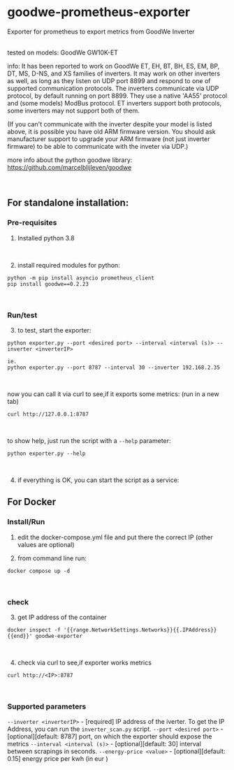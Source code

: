 # goodwe-prometheus-exporter
Exporter for prometheus to export metrics from GoodWe Inverter

</br>
tested on models:
GoodWe GW10K-ET
</br>

info: 
It has been reported to work on GoodWe ET, EH, BT, BH, ES, EM, BP, DT, MS, D-NS, and XS families of inverters. It may work on other inverters as well, as long as they listen on UDP port 8899 and respond to one of supported communication protocols.
The inverters communicate via UDP protocol, by default running on port 8899. They use a native 'AA55' protocol and (some models) ModBus protocol. ET inverters support both protocols, some inverters may not support both of them.

(If you can't communicate with the inverter despite your model is listed above, it is possible you have old ARM firmware version. You should ask manufacturer support to upgrade your ARM firmware (not just inverter firmware) to be able to communicate with the inveter via UDP.)

more info about the python goodwe library: https://github.com/marcelblijleven/goodwe

</br>

## For standalone installation: 

### Pre-requisites

1. Installed python 3.8

</br>

2. install required  modules for python:
```
python -m pip install asyncio prometheus_client
pip install goodwe==0.2.23
```
</br>

### Run/test

3. to test, start the exporter:
```
python exporter.py --port <desired port> --interval <interval (s)> --inverter <inverterIP>

ie.
python exporter.py --port 8787 --interval 30 --inverter 192.168.2.35
```
</br>

now you can call it via curl to see,if it exports some metrics:
(run in a new tab)
```
curl http://127.0.0.1:8787
```
</br>

to show help, just run the script with a `--help` parameter:
```
python exporter.py --help
```

</br>

4. if everything is OK, you can start the script as a service:
<documentation for debian system will follow>


## For Docker

### Install/Run
1. edit the docker-compose.yml file and put there the correct IP
	(other values are optional)

2. from command line run:
```
docker compose up -d 
```
</br>


### check

3. get IP address of the container
```
docker inspect -f '{{range.NetworkSettings.Networks}}{{.IPAddress}}{{end}}' goodwe-exporter
```
</br>

4. check via curl to see,if exporter works metrics
```
curl http://<IP>:8787
```
</br>

### Supported parameters

`--inverter <inverterIP>`	- [required] IP address of the iverter. To get the IP Address, you can run the `inverter_scan.py` script.
`--port <desired port>`		- [optional][default: 8787] port, on which the exporter should expose the metrics
`--interval <interval (s)>`	- [optional][default: 30] interval between scrapings in seconds.
`--energy-price <value>` 	- [optional][default: 0.15] energy price per kwh (in eur )
